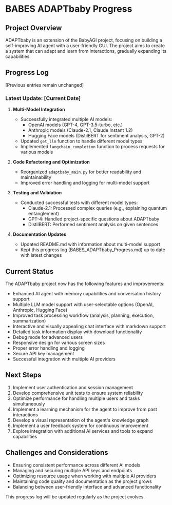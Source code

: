 # BABES ADAPTbaby Progress

## Project Overview
ADAPTbaby is an extension of the BabyAGI project, focusing on building a self-improving AI agent with a user-friendly GUI. The project aims to create a system that can adapt and learn from interactions, gradually expanding its capabilities.

## Progress Log

[Previous entries remain unchanged]

### Latest Update: [Current Date]

1. **Multi-Model Integration**
   - Successfully integrated multiple AI models:
     - OpenAI models (GPT-4, GPT-3.5-turbo, etc.)
     - Anthropic models (Claude-2.1, Claude Instant 1.2)
     - Hugging Face models (DistilBERT for sentiment analysis, GPT-2)
   - Updated `get_llm` function to handle different model types
   - Implemented `langchain_completion` function to process requests for various models

2. **Code Refactoring and Optimization**
   - Reorganized `adaptbaby_main.py` for better readability and maintainability
   - Improved error handling and logging for multi-model support

3. **Testing and Validation**
   - Conducted successful tests with different model types:
     - Claude-2.1: Processed complex queries (e.g., explaining quantum entanglement)
     - GPT-4: Handled project-specific questions about ADAPTbaby
     - DistilBERT: Performed sentiment analysis on given sentences

4. **Documentation Updates**
   - Updated README.md with information about multi-model support
   - Kept this progress log (BABES_ADAPTbaby_Progress.md) up to date with latest changes

## Current Status
The ADAPTbaby project now has the following features and improvements:

- Enhanced AI agent with memory capabilities and conversation history support
- Multiple LLM model support with user-selectable options (OpenAI, Anthropic, Hugging Face)
- Improved task processing workflow (analysis, planning, execution, summarization)
- Interactive and visually appealing chat interface with markdown support
- Detailed task information display with download functionality
- Debug mode for advanced users
- Responsive design for various screen sizes
- Proper error handling and logging
- Secure API key management
- Successful integration with multiple AI providers

## Next Steps

1. Implement user authentication and session management
2. Develop comprehensive unit tests to ensure system reliability
3. Optimize performance for handling multiple users and tasks simultaneously
4. Implement a learning mechanism for the agent to improve from past interactions
5. Develop a visual representation of the agent's knowledge graph
6. Implement a user feedback system for continuous improvement
7. Explore integration with additional AI services and tools to expand capabilities

## Challenges and Considerations

- Ensuring consistent performance across different AI models
- Managing and securing multiple API keys and endpoints
- Optimizing resource usage when working with multiple AI providers
- Maintaining code quality and documentation as the project grows
- Balancing between user-friendly interface and advanced functionality

This progress log will be updated regularly as the project evolves.